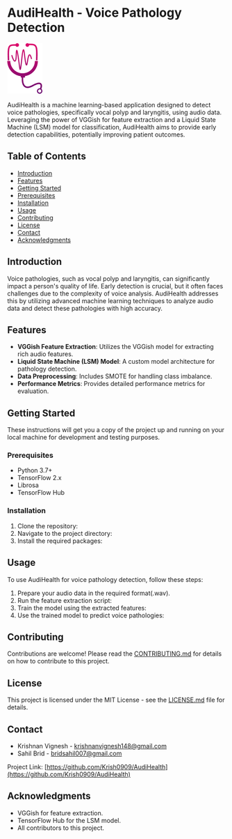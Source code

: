 # AudiHealth - Voice Pathology Detection

![AudiHealth Logo](logo.png)

AudiHealth is a machine learning-based application designed to detect voice pathologies, specifically vocal polyp and laryngitis, using audio data. Leveraging the power of VGGish for feature extraction and a Liquid State Machine (LSM) model for classification, AudiHealth aims to provide early detection capabilities, potentially improving patient outcomes.

## Table of Contents

- [Introduction](#introduction)
- [Features](#features)
- [Getting Started](#getting-started)
- [Prerequisites](#prerequisites)
- [Installation](#installation)
- [Usage](#usage)
- [Contributing](#contributing)
- [License](#license)
- [Contact](#contact)
- [Acknowledgments](#acknowledgments)

## Introduction

Voice pathologies, such as vocal polyp and laryngitis, can significantly impact a person's quality of life. Early detection is crucial, but it often faces challenges due to the complexity of voice analysis. AudiHealth addresses this by utilizing advanced machine learning techniques to analyze audio data and detect these pathologies with high accuracy.

## Features

- **VGGish Feature Extraction**: Utilizes the VGGish model for extracting rich audio features.
- **Liquid State Machine (LSM) Model**: A custom model architecture for pathology detection.
- **Data Preprocessing**: Includes SMOTE for handling class imbalance.
- **Performance Metrics**: Provides detailed performance metrics for evaluation.

## Getting Started

These instructions will get you a copy of the project up and running on your local machine for development and testing purposes.

### Prerequisites

- Python 3.7+
- TensorFlow 2.x
- Librosa
- TensorFlow Hub

### Installation

1. Clone the repository:
2. Navigate to the project directory:
3. Install the required packages:


## Usage

To use AudiHealth for voice pathology detection, follow these steps:

1. Prepare your audio data in the required format(.wav).
2. Run the feature extraction script:
3. Train the model using the extracted features:
4. Use the trained model to predict voice pathologies:


## Contributing

Contributions are welcome! Please read the [CONTRIBUTING.md](CONTRIBUTING.md) for details on how to contribute to this project.

## License

This project is licensed under the MIT License - see the [LICENSE.md](LICENSE.md) file for details.

## Contact

- Krishnan Vignesh - krishnanvignesh148@gmail.com
- Sahil Brid - bridsahil007@gmail.com

Project Link: [https://github.com/Krish0909/AudiHealth](https://github.com/Krish0909/AudiHealth)

## Acknowledgments

- VGGish for feature extraction.
- TensorFlow Hub for the LSM model.
- All contributors to this project.


